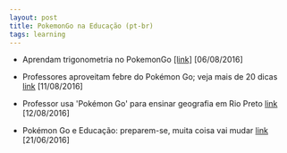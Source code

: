 ```yaml
---
layout: post
title: PokemonGo na Educação (pt-br)
tags: learning
---
```


- Aprendam trigonometria no PokemonGo [[link]](https://www.youtube.com/watch?v=0akoxmwyJog) [06/08/2016] 

- Professores aproveitam febre do Pokémon Go; veja mais de 20 dicas [link](http://g1.globo.com/educacao/noticia/professores-aproveitam-febre-do-pokemon-go-veja-mais-de-20-dicas.ghtml) [11/08/2016]

- Professor usa 'Pokémon Go' para ensinar geografia em Rio Preto
[link](http://g1.globo.com/sao-paulo/sao-jose-do-rio-preto-aracatuba/noticia/2016/08/professor-usa-pokemon-go-para-ensinar-geografia-em-rio-preto.html) [12/08/2016]

- Pokémon Go e Educação: preparem-se, muita coisa vai mudar [link](http://educacao.estadao.com.br/blogs/ana-maria-diniz/pokemon-go-e-educacao-preparem-se-muita-coisa-vai-mudar/) [21/06/2016]



